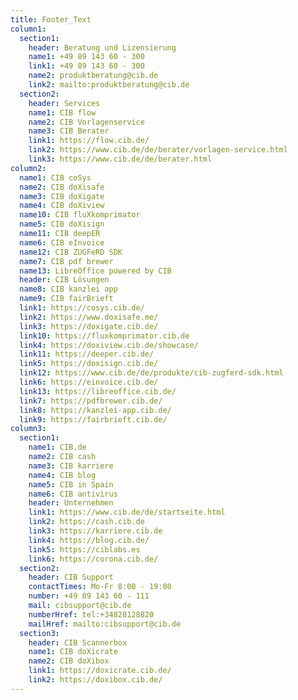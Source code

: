 ```yaml
---
title: Footer_Text
column1:
  section1:
    header: Beratung und Lizensierung
    name1: +49 89 143 60 - 300
    link1: +49 89 143 60 - 300
    name2: produktberatung@cib.de
    link2: mailto:produktberatung@cib.de
  section2:
    header: Services
    name1: CIB flow
    name2: CIB Vorlagenservice
    name3: CIB Berater
    link1: https://flow.cib.de/
    link2: https://www.cib.de/de/berater/vorlagen-service.html
    link3: https://www.cib.de/de/berater.html
column2:
  name1: CIB coSys
  name2: CIB doXisafe
  name3: CIB doXigate
  name4: CIB doXiview
  name10: CIB fluXkomprimator
  name5: CIB doXisign
  name11: CIB deepER
  name6: CIB eInvoice
  name12: CIB ZUGFeRD SDK
  name7: CIB pdf brewer
  name13: LibreOffice powered by CIB
  header: CIB Lösungen
  name8: CIB kanzlei app
  name9: CIB fairBrieft
  link1: https://cosys.cib.de/
  link2: https://www.doxisafe.me/
  link3: https://doxigate.cib.de/
  link10: https://fluxkomprimator.cib.de
  link4: https://doxiview.cib.de/showcase/
  link11: https://deeper.cib.de/
  link5: https://doxisign.cib.de/
  link12: https://www.cib.de/de/produkte/cib-zugferd-sdk.html
  link6: https://einvoice.cib.de/
  link13: https://libreoffice.cib.de/
  link7: https://pdfbrewer.cib.de/
  link8: https://kanzlei-app.cib.de/
  link9: https://fairbrieft.cib.de/
column3:
  section1:
    name1: CIB.de
    name2: CIB cash
    name3: CIB karriere
    name4: CIB blog
    name5: CIB in Spain
    name6: CIB antivirus
    header: Unternehmen
    link1: https://www.cib.de/de/startseite.html
    link2: https://cash.cib.de
    link3: https://karriere.cib.de
    link4: https://blog.cib.de/
    link5: https://ciblabs.es
    link6: https://corona.cib.de/
  section2:
    header: CIB Support
    contactTimes: Mo-Fr 8:00 - 19:00
    number: +49 89 143 60 - 111
    mail: cibsupport@cib.de
    numberHref: tel:+34828128820
    mailHref: mailto:cibsupport@cib.de
  section3:
    header: CIB Scannerbox
    name1: CIB doXicrate
    name2: CIB doXibox
    link1: https://doxicrate.cib.de/
    link2: https://doxibox.cib.de/
---
```

